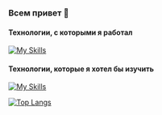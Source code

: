 ### Всем привет 👋

#### Технологии, с которыми я работал
[![My Skills](https://skillicons.dev/icons?i=java,spring,maven,cs,js,vue,nodejs,express,mongodb,py,flask,bots,selenium,sqlite,postgres,mysql,html,css,md,idea,visualstudio,vscode,git,github,heroku,docker,nginx,linux,bash,raspberrypi,kotlin)](https://skillicons.dev)

#### Технологии, которые я хотел бы изучить
[![My Skills](https://skillicons.dev/icons?i=prometheus,grafana,kubernetes,react,aws,kafka,androidstudio)](https://skillicons.dev)

[![Top Langs](https://github-readme-stats.vercel.app/api/top-langs/?username=VvPanf&layout=compact&theme=vision-friendly-dark)](https://github.com/VvPanf/github-readme-stats)
